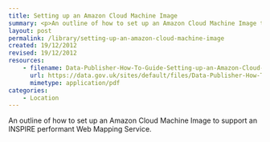 ```yaml
---
title: Setting up an Amazon Cloud Machine Image
summary: <p>An outline of how to set up an Amazon Cloud Machine Image to support an INSPIRE performant Web Mapping Service.</p>
layout: post
permalink: /library/setting-up-an-amazon-cloud-machine-image
created: 19/12/2012
revised: 19/12/2012
resources:
    - filename: Data-Publisher-How-To-Guide-Setting-up-an-Amazon-Cloud-Machine-Image_10.pdf
      url: https://data.gov.uk/sites/default/files/Data-Publisher-How-To-Guide-Setting-up-an-Amazon-Cloud-Machine-Image_10.pdf
      mimetype: application/pdf
categories:
    - Location
---
```


<p>An outline of how to set up an Amazon Cloud Machine Image to support an INSPIRE performant Web Mapping Service.</p>

